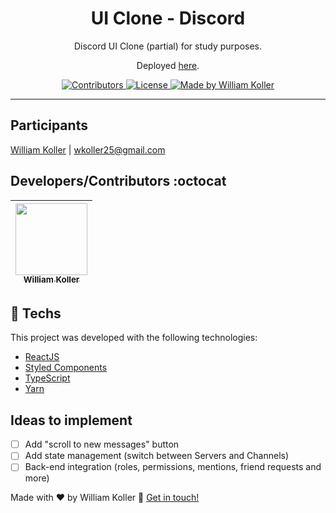<h1 align="center">
UI Clone - Discord
</h1>

<p align="center">Discord UI Clone (partial) for study purposes.</p>
<p align="center">Deployed <a href="https://kollerlabs-discord-clone.netlify.app/">here</a>.</p>

<p align="center">
  <a href="https://github.com/williamkolller/discord-clone/">
    <img src="https://img.shields.io/github/contributors/rocketseat/youtube-clone-discord?color=%237159c1&logoColor=%237159c1&style=flat" alt="Contributors">
  </a>
  <a href="https://opensource.org/licenses/MIT">
    <img src="https://img.shields.io/github/license/williamkoller/discord-clone?color=%237159c1&logo=mit" alt="License">
  </a>

<a href="https://www.linkedin.com/in/williamkoller/">
<img alt="Made by William Koller" src="https://img.shields.io/badge/made%20by-William Koller-%237159c1">
</a>

</p>

<hr>

## Participants

[William Koller](https://www.linkedin.com/in/williamkoller/) |
wkoller25@gmail.com

## Developers/Contributors :octocat

| [<img src="https://avatars2.githubusercontent.com/u/37092943?s=400&u=aeb659355263c064e78242debb0bd6de5266bbdf&v=4" width=115><br><sub>William Koller</sub>](https://github.com/williamkoller) |
| :-------------------------------------------------------------------------------------------------------------------------------------------------------------------------------------------: |


## :rocket: Techs

This project was developed with the following technologies:

- [ReactJS][reactjs]
- [Styled Components][styled-components]
- [TypeScript][ts]
- [Yarn][yarn]

## Ideas to implement

- [ ] Add "scroll to new messages" button
- [ ] Add state management (switch between Servers and Channels)
- [ ] Back-end integration (roles, permissions, mentions, friend requests and more)

Made with ♥ by William Koller :wave: [Get in touch!](https://www.linkedin.com/in/williamkoller/)

[reactjs]: https://reactjs.org/
[yarn]: https://yarnpkg.com/
[styled-components]: https://styled-components.com/
[ts]: https://www.typescriptlang.org/
